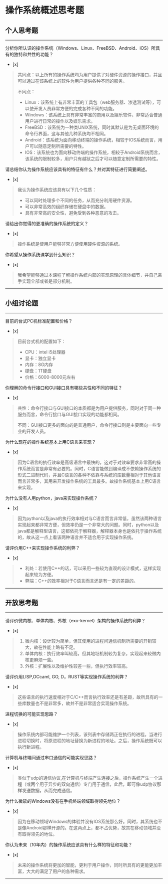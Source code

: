 # 操作系统概述思考题

## 个人思考题

---

分析你所认识的操作系统（Windows、Linux、FreeBSD、Android、iOS）所具有的独特和共性的功能？
- [x]

> 共同点：以上所有的操作系统均为用户提供了对硬件资源的操作接口，并且可以通过在该系统上的软件为用户提供各种不同的服务。
>
> 不同点：
>   - Linux：该系统上有非常丰富的工具包（web服务器、渗透测试等），可以使开发人员非常方便的完成各种不同的功能。
>   - Windows：该系统上具有非常丰富的商用以及娱乐软件，非常适合普通用户进行日常的操作以及娱乐需求。
>   - FreeBSD：该系统为一种类UNIX系统，同时其默认是为无桌面环境的命令行界面，这与其他几种系统均不相同。
>   - Android：该系统为面向移动终端的操作系统，相较于IOS系统而言，用户可以随意定制所需要的特性。
>   - IOS：该系统也为面向移动终端的操作系统，相较于Android系统而言，该系统的限制较多，用户只有越狱之后才可以随意定制所需要的特性。

请总结你认为操作系统应该具有的特征有什么？并对其特征进行简要阐述。
- [x]  

> 我认为操作系统应该具有以下几个性质：
>   - 可以同时处理多个不同的任务，从而充分利用硬件资源。
>   - 可以非常高效的组织存储在硬盘中的数据。
>   - 具有非常高的安全性，避免受到各种恶意的攻击。

请给出你觉得的更准确的操作系统的定义？
- [x]  

>   操作系统是使用户能够非常方便使用硬件资源的系统。

你希望从操作系统课学到什么知识？
- [x]  

>   我希望能够通过本课程了解操作系统内部的实现原理的具体细节，并自己亲手实现全部或者是部分机制。

---

## 小组讨论题

---

目前的台式PC机标准配置和价格？
- [x]  

> 目前台式机的配置如下：
>   - CPU：intel i5处理器
>   - 显卡：独立显卡
>   - 内存：8G内存
>   - 硬盘：1T硬盘
>   - 价格：6000-8000元左右

你理解的命令行接口和GUI接口具有哪些共性和不同的特征？
- [x]  

> 共性：命令行接口与GUI接口的本质都是为用户提供服务，同时对于同一种服务而言，命令行接口与GUI接口实现的功能都相同。
>
> 不同：GUI接口更多的面向的是普通用户，命令行接口则是主要面向一些专业的开发人员。

为什么现在的操作系统基本上用C语言来实现？
- [x]  

>  因为C语言的执行效率是高级语言中最快的，这对于对效率要求非常高的操作系统而言是非常有必要的。同时，C语言能做到编译成不依赖操作系统的形式二进制代码，并且C语言的各种不依靠与系统的库数量相对于其他语言而言非常多，其用来开发操作系统的工具最多。故操作系统基本上用C语言来实现。

为什么没有人用python，java来实现操作系统？
- [x]  

>  因为python以及java的执行效率相对与C语言而言非常低，虽然该两种语言实现起来都非常方便，但效率仍是一个非常大的问题。同时，python以及java都是解释型语言，这都依托于解释器，解释器本身也是依托于操作系统的，故从这一点上看该两种语言并不适合用于实现操作系统。

请评价用C++来实现操作系统的利弊？
- [x]  

>   - 利处：若使用C++的话，可以采用一些较为直观的设计模式，这样实现起来较为方便。
>   - 弊端：C++的效率相对于C语言而言还是有一定的差距的。  

---

## 开放思考题

---

请评价微内核、单体内核、外核（exo-kernel）架构的操作系统的利弊？
- [x]  

>  1. 微内核：设计较为简单，但其使用的进程间通信机制所需要的开销较大，故在性能上略有不足。
>  2. 单体内核：执行效率叫较高，但其地址机制较为复杂，实现起来较微内核更麻烦一些。
>  3. 外核：扩展性以及维护性较差一些，但执行效率较高。

请评价用LISP,OCcaml, GO, D，RUST等实现操作系统的利弊？
- [x]  

>  这些语言的执行速度相对于C/C++而言执行效率还是有差距，故所具有的一些库数量也不是非常多，故并不是非常适合实现操作系统。

进程切换的可能实现思路？
- [x]  

>  操作系统内部可能维护一个列表，该列表中存储两正在执行的进程。当进行进程切换时，将原进程的地址替换为新进程的地址。之后，操作系统既可以执行新进程。

计算机与终端间通过串口通信的可能实现思路？
- [x]  

>  类似于udp的通信协议,在计算机与终端产生连接之后，操作系统产生一个进程（或两个用于异步的双向通信）专门用于通信，此后，即可像udp协议那样发送数据，从而完成通信。

为什么微软的Windows没有在手机终端领域取得领先地位？
- [x]  

>  因为在移动领域Windows的体验并没有IOS系统那么好。同时，其系统也不是像Android那样开源的。在这两点上，都不占优势，故其在移动领域并没有取得领先的地位。

你认为未来（10年内）的操作系统应该具有什么样的特征和功能？
- [x]  

>  未来的操作系统将更加的智能，更利于用户操作，同时所具有的更能更加丰富，大大的满足了用户的各种需求。

---
